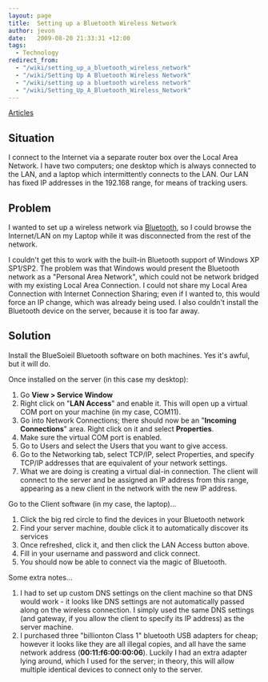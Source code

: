 ```yaml
---
layout: page
title:  Setting up a Bluetooth Wireless Network
author: jevon
date:   2009-08-20 21:33:31 +12:00
tags:
  - Technology
redirect_from:
  - "/wiki/setting_up_a_bluetooth_wireless_network"
  - "/wiki/Setting Up A Bluetooth Wireless Network"
  - "/wiki/setting up a bluetooth wireless network"
  - "/wiki/Setting_Up_A_Bluetooth_Wireless_Network"
---
```


[Articles](Articles.md)

## Situation
I connect to the Internet via a separate router box over the Local Area Network. I have two computers; one desktop which is always connected to the LAN, and a laptop which intermittently connects to the LAN. Our LAN has fixed IP addresses in the 192.168 range, for means of tracking users.

## Problem
I wanted to set up a wireless network via [Bluetooth](bluetooth.md), so I could browse the Internet/LAN on my Laptop while it was disconnected from the rest of the network.

I couldn't get this to work with the built-in Bluetooth support of Windows XP SP1/SP2. The problem was that Windows would present the Bluetooth network as a "Personal Area Network", which could not be network bridged with my existing Local Area Connection. I could not share my Local Area Connection with Internet Connection Sharing; even if I wanted to, this would force an IP change, which was already being used. I also couldn't install the Bluetooth device on the server, because it is too far away.

## Solution
Install the BlueSoieil Bluetooth software on both machines. Yes it's awful, but it will do.

Once installed on the server (in this case my desktop):
1. Go **View > Service Window**
1. Right click on "**LAN Access**" and enable it. This will open up a virtual COM port on your machine (in my case, COM11).
1. Go into Network Connections; there should now be an "**Incoming Connections**" area. Right click on it and select **Properties**.
1. Make sure the virtual COM port is enabled.
1. Go to Users and select the Users that you want to give access.
1. Go to the Networking tab, select TCP/IP, select Properties, and specify TCP/IP addresses that are equivalent of your network settings.
1. What we are doing is creating a virtual dial-in connection. The client will connect to the server and be assigned an IP address from this range, appearing as a new client in the network with the new IP address.

Go to the Client software (in my case, the laptop)...
1. Click the big red circle to find the devices in your Bluetooth network
1. Find your server machine, double click it to automatically discover its services
1. Once refreshed, click it, and then click the LAN Access button above.
1. Fill in your username and password and click connect.
1. You should now be able to connect via the magic of Bluetooth.

Some extra notes...
1. I had to set up custom DNS settings on the client machine so that DNS would work - it looks like DNS settings are not automatically passed along on the wireless connection. I simply used the same DNS settings (and gateway, if you allow the client to specify its IP address) as the server machine.
1. I purchased three "billionton Class 1" bluetooth USB adapters for cheap; however it looks like they are all illegal copies, and all have the same network address (**00:11:f6:00:00:06**). Luckily I had an extra adapter lying around, which I used for the server; in theory, this will allow multiple identical devices to connect only to the server.
